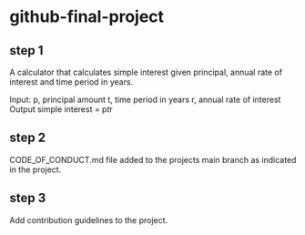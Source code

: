 # github-final-project
## step 1
A calculator that calculates simple interest given principal, annual rate of interest and time period in years.

Input:
   p, principal amount
   t, time period in years
   r, annual rate of interest
Output
   simple interest = p*t*r

## step 2
CODE_OF_CONDUCT.md file added to the projects main branch as indicated in the project.

## step 3
Add contribution guidelines to the project.

